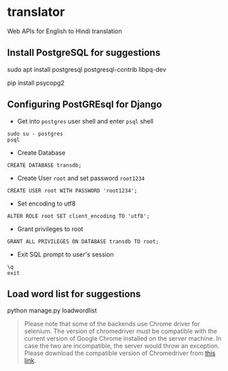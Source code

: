 # translator
Web APIs for English to Hindi translation

## Install PostgreSQL for suggestions
sudo apt install postgresql postgresql-contrib libpq-dev

pip install psycopg2

## Configuring PostGREsql for Django

* Get into `postgres` user shell and enter `psql` shell
```
sudo su - postgres
psql
```

* Create Database

```
CREATE DATABASE transdb;
```

* Create User `root` and set password `root1234`

```
CREATE USER root WITH PASSWORD 'root1234';
```

* Set encoding to utf8

```
ALTER ROLE root SET client_encoding TO 'utf8';
```

* Grant privileges to root

```
GRANT ALL PRIVILEGES ON DATABASE transdb TO root;
```

* Exit SQL prompt to user's session

```
\q
exit
```

## Load word list for suggestions

python manage.py loadwordlist

 
> Please note that some of the backends use Chrome driver for selenium. The version of chromedriver must be compatible with the current version of Google Chrome installed on the server machine. In case the two are incompatible, the server would throw an exception. Please download the compatible version of Chromedriver from [this link](https://chromedriver.chromium.org/downloads).